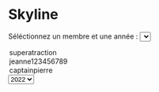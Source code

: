 # Skyline
Séléctionnez un membre et une année : <select class="Membre">
<option value="SuperAtraction">superatraction</option>
<option value="Jeanne123456789">jeanne123456789</option>
  <option value="CaptainPierre">captainpierre</option>
</select><select class="Annee">
  <option>2022</option>
<option>2021</option>
</select><div id="link"></div>
<script type="text/javascript" src="https://code.jquery.com/jquery-3.6.0.min.js"></script>
<script type="text/javascript">
  
  var annee;
  var Nom;
  
  $("#link").html("<a href=\"https://skyline.github.com/SuperAtraction/2022\" target=\"_blank\">aller voir la skyline</a>");
  
  $("select.Membre").change(function(){
  Nom = $(this).children("option:selected").val();
  annee = $("select.Annee").children("option:selected").val();
  $("#link").html("<a href=\"https://skyline.github.com/"+Nom+"/"+annee+"\" target=\"_blank\">aller voir la skyline</a>");
  });
  $("select.Annee").change(function(){
  annee = $(this).children("option:selected").val();
  Nom = $("select.Membre").children("option:selected").val();
  $("#link").html("<a href=\"https://skyline.github.com/"+Nom+"/"+annee+"\" target=\"_blank\">aller voir la skyline</a>");
  });
                             </script>
